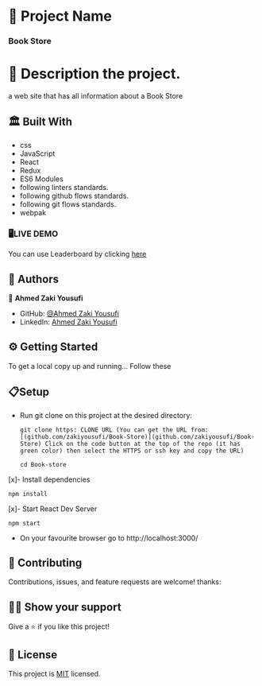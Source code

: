 # 🧧 Project Name

### Book Store

# 📜 Description the project.

a web site that has all information about a Book Store 

## 🏛 Built With

- css
- JavaScript
- React
- Redux
- ES6 Modules
- following linters standards.
- following github flows standards.
- following git flows standards.
- webpak

### 🖥️LIVE DEMO
You can use Leaderboard by clicking [here]()

## 📑 Authors

👤 **Ahmed Zaki Yousufi**
- GitHub: [@Ahmed Zaki Yousufi](https://github.com/zakiyousufi)
- LinkedIn: [Ahmed Zaki Yousufi](https://www.linkedin.com/in/ahmadzaki-yousufi-055214217/)

## ⚙ Getting Started

To get a local copy up and running... 
Follow these 
  ## 📋Setup

- Run git clone on this project at the desired directory:
  ```
  git clone https: CLONE URL (You can get the URL from: [(github.com/zakiyousufi/Book-Store)](github.com/zakiyousufi/Book-Store) Click on the code button at the top of the repo (it has green color) then select the HTTPS or ssh key and copy the URL)
  ```
  ```
  cd Book-store
  ```
[x]- Install dependencies

  ```
  npm install
  ```

[x]- Start React Dev Server
  ```
  npm start
  ```
- On your favourite browser go to http://localhost:3000/

## 🤝 Contributing

Contributions, issues, and feature requests are welcome!
thanks:

## 🙏🏻 Show your support

Give a ⭐️ if you like this project!

## 📝 License

This project is [MIT](./MIT.md) licensed.
